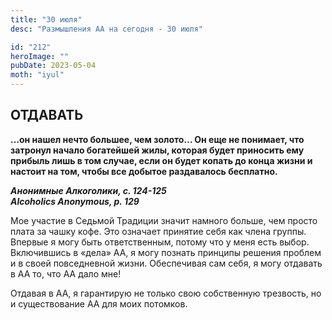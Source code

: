 ```yaml
---
title: "30 июля"
desc: "Размышления АА на сегодня - 30 июля"

id: "212"
heroImage: ""
pubDate: 2023-05-04
moth: "iyul"
---
```


## ОТДАВАТЬ

**…он нашел нечто большее, чем золото… Он еще не понимает, что затронул начало
богатейшей жилы, которая будет приносить ему прибыль лишь в том случае, если
он будет копать до конца жизни и настоит на том, чтобы все добытое раздавалось
бесплатно.**

**_Анонимные Алкоголики, с. 124-125  
Alcoholics Anonymous, p. 129_**

Мое участие в Седьмой Традиции значит намного больше, чем просто плата за
чашку кофе. Это означает принятие себя как члена группы. Впервые я могу быть
ответственным, потому что у меня есть выбор. Включившись в «дела» АА, я могу
познать принципы решения проблем и в своей повседневной жизни. Обеспечивая сам
себя, я могу отдавать в АА то, что АА дало мне!

Отдавая в АА, я гарантирую не только свою собственную трезвость, но и
существование АА для моих потомков.
